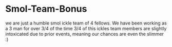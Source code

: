 # Smol-Team-Bonus
we are just a humble smol ickle team of 4 fellows.
We have been working as a 3 man for over 3/4 of the time
3/4 of this ickles team members are slightly intoxicated due to prior events, meaning our chances are even the slimmer :)
